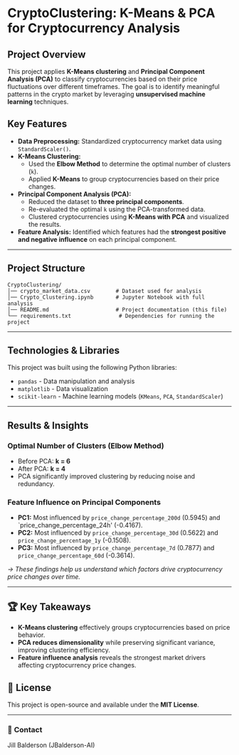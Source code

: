 # **CryptoClustering: K-Means & PCA for Cryptocurrency Analysis**

## **Project Overview**
This project applies **K-Means clustering** and **Principal Component Analysis (PCA)** to classify cryptocurrencies based on their price fluctuations over different timeframes. The goal is to identify meaningful patterns in the crypto market by leveraging **unsupervised machine learning** techniques.

## **Key Features**
- **Data Preprocessing:** Standardized cryptocurrency market data using `StandardScaler()`.
- **K-Means Clustering:**
  - Used the **Elbow Method** to determine the optimal number of clusters (`k`).
  - Applied **K-Means** to group cryptocurrencies based on their price changes.
- **Principal Component Analysis (PCA):**
  - Reduced the dataset to **three principal components**.
  - Re-evaluated the optimal `k` using the PCA-transformed data.
  - Clustered cryptocurrencies using **K-Means with PCA** and visualized the results.
- **Feature Analysis:** Identified which features had the **strongest positive and negative influence** on each principal component.

---

##  **Project Structure**
```
CryptoClustering/
│── crypto_market_data.csv        # Dataset used for analysis
│── Crypto_Clustering.ipynb       # Jupyter Notebook with full analysis
│── README.md                     # Project documentation (this file)
└── requirements.txt               # Dependencies for running the project
```

---

## **Technologies & Libraries**
This project was built using the following Python libraries:
- `pandas` - Data manipulation and analysis
- `matplotlib` - Data visualization
- `scikit-learn` - Machine learning models (`KMeans`, `PCA`, `StandardScaler`)

---

## **Results & Insights**
### **Optimal Number of Clusters (Elbow Method)**
- Before PCA: **k = 6**
- After PCA: **k = 4** 
- PCA significantly improved clustering by reducing noise and redundancy.

### **Feature Influence on Principal Components**
- **PC1:** Most influenced by `price_change_percentage_200d` (0.5945) and `price_change_percentage_24h' (-0.4167).
- **PC2:** Most influenced by `price_change_percentage_30d` (0.5622) and `price_change_percentage_1y` (-0.1508).
- **PC3:** Most influenced by `price_change_percentage_7d` (0.7877) and `price_change_percentage_60d` (-0.3614).

_→ These findings help us understand which factors drive cryptocurrency price changes over time._

---

## 🏆 **Key Takeaways**
- **K-Means clustering** effectively groups cryptocurrencies based on price behavior.
- **PCA reduces dimensionality** while preserving significant variance, improving clustering efficiency.
- **Feature influence analysis** reveals the strongest market drivers affecting cryptocurrency price changes.

## 📜 **License**
This project is open-source and available under the **MIT License**.

---

### 🌟 **Contact**
Jill Balderson (JBalderson-AI)



